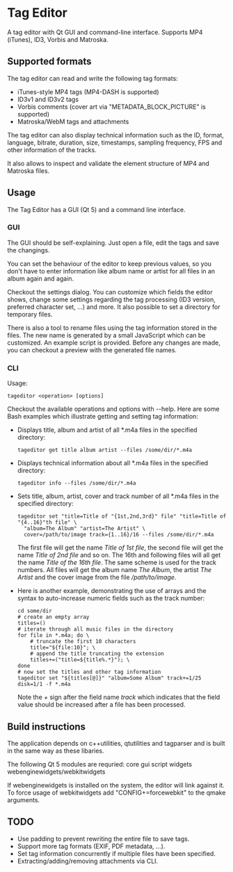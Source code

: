 # Tag Editor
A tag editor with Qt GUI and command-line interface. Supports MP4 (iTunes), ID3, Vorbis and Matroska.

## Supported formats
The tag editor can read and write the following tag formats:
- iTunes-style MP4 tags (MP4-DASH is supported)
- ID3v1 and ID3v2 tags
- Vorbis comments (cover art via "METADATA_BLOCK_PICTURE" is supported)
- Matroska/WebM tags and attachments

The tag editor can also display technical information such as the ID, format, language, bitrate,
duration, size, timestamps, sampling frequency, FPS and other information of the tracks.

It also allows to inspect and validate the element structure of MP4 and Matroska files.

## Usage
The Tag Editor has a GUI (Qt 5) and a command line interface.

### GUI
The GUI should be self-explaining. Just open a file, edit the tags and save the changings.

You can set the behaviour of the editor to keep previous values, so you don't have to enter
information like album name or artist for all files in an album again and again.

Checkout the settings dialog. You can customize which fields the editor shows,
change some settings regarding the tag processing (ID3 version, preferred character set, ...)
and more. It also possible to set a directory for temporary files.

There is also a tool to rename files using the tag information stored in the files. The new name is generated
by a small JavaScript which can be customized. An example script is provided. Before any changes are made,
you can checkout a preview with the generated file names.

### CLI
Usage:
```
tageditor <operation> [options]
```

Checkout the available operations and options with --help.
Here are some Bash examples which illustrate getting and setting tag information:

* Displays title, album and artist of all *.m4a files in the specified directory:

  ```
  tageditor get title album artist --files /some/dir/*.m4a
  ```
  
* Displays technical information about all *.m4a files in the specified directory:

  ```
  tageditor info --files /some/dir/*.m4a
  ```

* Sets title, album, artist, cover and track number of all *.m4a files in the specified directory:

  ```
  tageditor set "title=Title of "{1st,2nd,3rd}" file" "title=Title of "{4..16}"th file" \
    "album=The Album" "artist=The Artist" \
    cover=/path/to/image track={1..16}/16 --files /some/dir/*.m4a
  ```
  
  The first file will get the name *Title of 1st file*, the second file will get the name *Title of 2nd file* and so on.
  The 16th and following files will all get the name *Title of the 16th file*. The same scheme is used for the track numbers.
  All files will get the album name *The Album*, the artist *The Artist* and the cover image from the file */path/to/image*.

* Here is another example, demonstrating the use of arrays and the syntax to auto-increase numeric fields such as the track number:

  ```
  cd some/dir
  # create an empty array
  titles=()
  # iterate through all music files in the directory
  for file in *.m4a; do \
      # truncate the first 10 characters
      title="${file:10}"; \
      # append the title truncating the extension
      titles+=("title=${title%.*}"); \
  done
  # now set the titles and other tag information
  tageditor set "${titles[@]}" "album=Some Album" track+=1/25 disk=1/1 -f *.m4a
  ```
  
  Note the *+* sign after the field name *track* which indicates that the field value should be increased after
  a file has been processed.

## Build instructions
The application depends on c++utilities, qtutilities and tagparser and is built in the same way as these libaries.

The following Qt 5 modules are requried: core gui script widgets webenginewidgets/webkitwidgets

If webenginewidgets is installed on the system, the editor will link against it. To force usage of webkitwidgets
add "CONFIG+=forcewebkit" to the qmake arguments.

## TODO
- Use padding to prevent rewriting the entire file to save tags.
- Support more tag formats (EXIF, PDF metadata, ...).
- Set tag information concurrently if multiple files have been specified.
- Extracting/adding/removing attachments via CLI.
